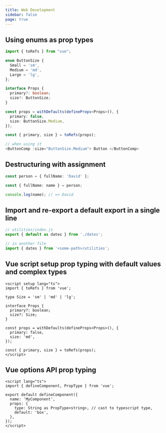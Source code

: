 ```yaml
---
title: Web Development
sidebar: false
page: true
---
```


<script setup>
  import AppTips from "@/components/AppTips.vue";
</script>

<AppTips />

## Using enums as prop types

```ts
import { toRefs } from "vue";

enum ButtonSize {
  Small = 'sm',
  Medium = 'md',
  Large = 'lg',
};

interface Props {
  primary?: boolean;
  size?: ButtonSize;
}

const props = withDefaults(defineProps<Props>(), {
  primary: false,
  size: ButtonSize.Medium,
});

const { primary, size } = toRefs(props);

// when using it
<ButtonComp :size="ButtonSize.Medium"> Button </ButtonComp>
```

## Destructuring with assignment

```ts
const person = { fullName: 'David' };

const { fullName: name } = person;

console.log(name); // => David
```

## Import and re-export a default export in a single line

```ts
// utilities/index.js
export { default as dates } from './dates';

// in another file
import { dates } from '<some-path>/utilities';
```

## Vue script setup prop typing with default values and complex types

```vue
<script setup lang="ts">
import { toRefs } from 'vue';

type Size = 'sm' | 'md' | 'lg';

interface Props {
  primary?: boolean;
  size?: Size;
}

const props = withDefaults(defineProps<Props>(), {
  primary: false,
  size: 'md',
});

const { primary, size } = toRefs(props);
</script>
```

## Vue options API prop typing

```vue
<script lang="ts">
import { defineComponent, PropType } from 'vue';

export default defineComponent({
  name: 'MyComponent',
  props: {
    type: String as PropType<string>, // cast to typescript type,
    default: 'box',
  },
});
</script>
```
